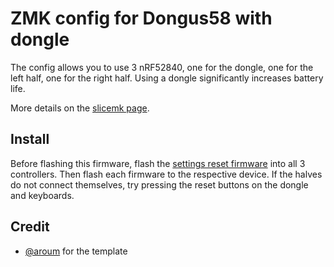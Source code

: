 # ZMK config for Dongus58 with dongle

The config allows you to use 3 nRF52840, one for the dongle, one for the left half, one for the right half. Using a dongle significantly increases battery life.

More details on the [slicemk page](https://www.slicemk.com/pages/split-dongle).

## Install

Before flashing this firmware, flash the [settings reset firmware](https://zmk.dev/docs/troubleshooting#split-keyboard-halves-unable-to-pair) into all 3 controllers. Then flash each firmware to the respective device. If the halves do not connect themselves, try pressing the reset buttons on the dongle and keyboards.

## Credit

- [@aroum](https://github.com/aroum/zmk-enki42-dongle) for the template
